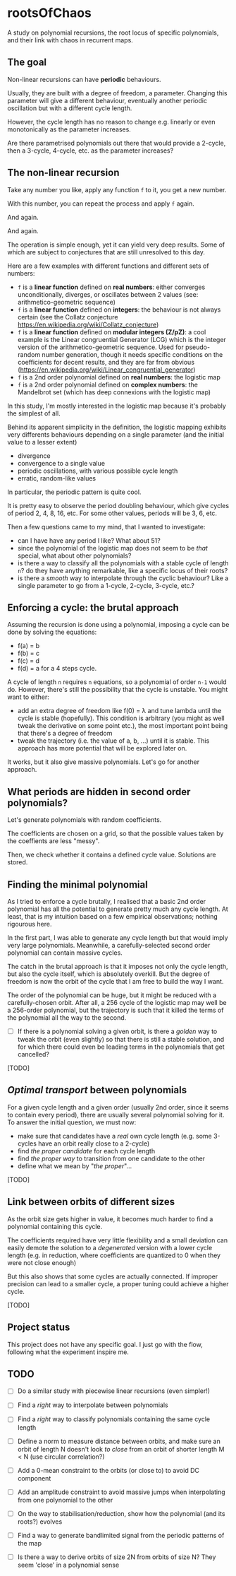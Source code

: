 # rootsOfChaos
A study on polynomial recursions, the root locus of specific polynomials, and their link with chaos in recurrent maps.

## The goal
Non-linear recursions can have **periodic** behaviours. 

Usually, they are built with a degree of freedom, a parameter. Changing this parameter will give a different behaviour, eventually another periodic oscillation but with a different cycle length.

However, the cycle length has no reason to change e.g. linearly or even monotonically as the parameter increases. 

Are there parametrised polynomials out there that would provide a 2-cycle, then a 3-cycle, 4-cycle, etc. as the parameter increases?

## The non-linear recursion
Take any number you like, apply any function `f` to it, you get a new number.

With this number, you can repeat the process and apply `f` again.

And again.

And again.

The operation is simple enough, yet it can yield very deep results. Some of which are subject to conjectures that are still unresolved to this day.

Here are a few examples with different functions and different sets of numbers:
- `f` is a **linear function** defined on **real numbers**: either converges unconditionally, diverges, or oscillates between 2 values (see: arithmetico-geometric sequence)
- `f` is a **linear function** defined on **integers**: the behaviour is not always certain (see the Collatz conjecture https://en.wikipedia.org/wiki/Collatz_conjecture)
- `f` is a **linear function** defined on **modular integers (Z/pZ)**: a cool example is the Linear congruential Generator (LCG) which is the integer version of the arithmetico-geometric sequence. Used for pseudo-random number generation, though it needs specific conditions on the coefficients for decent results, and they are far from obvious (https://en.wikipedia.org/wiki/Linear_congruential_generator)
- `f` is a 2nd order polynomial defined on **real numbers**: the logistic map
- `f` is a 2nd order polynomial defined on **complex numbers**: the Mandelbrot set (which has deep connexions with the logistic map)

In this study, I'm mostly interested in the logistic map because it's probably the simplest of all.

Behind its apparent simplicity in the definition, the logistic mapping exhibits very differents behaviours depending on a single parameter (and the initial value to a lesser extent)
- divergence
- convergence to a single value
- periodic oscillations, with various possible cycle length
- erratic, random-like values

In particular, the periodic pattern is quite cool. 

It is pretty easy to observe the period doubling behaviour, which give cycles of period 2, 4, 8, 16, etc. For some other values, periods will be 3, 6, etc.

Then a few questions came to my mind, that I wanted to investigate:
- can I have have any period I like? What about 51?
- since the polynomial of the logistic map does not seem to be *that* special, what about other polynomials?
- is there a way to classify all the polynomials with a stable cycle of length `n`? do they have anything remarkable, like a specific locus of their roots?
- is there a *smooth* way to interpolate through the cyclic behaviour? Like a single parameter to go from a 1-cycle, 2-cycle, 3-cycle, etc.? 


## Enforcing a cycle: the brutal approach
Assuming the recursion is done using a polynomial, imposing a cycle can be done by solving the equations:
- f(a) = b
- f(b) = c
- f(c) = d
- f(d) = a
for a 4 steps cycle.

A cycle of length `n` requires `n` equations, so a polynomial of order `n-1` would do. However, there's still the possibility that the cycle is unstable. You might want to either:
- add an extra degree of freedom like f(0) = λ and tune lambda until the cycle is stable (hopefully). This condition is arbitrary (you might as well tweak the derivative on some point etc.), the most important point being that there's a degree of freedom
- tweak the trajectory (i.e. the value of a, b, ...) until it is stable. This approach has more potential that will be explored later on.

It works, but it also give massive polynomials. Let's go for another approach.

## What periods are hidden in second order polynomials?
Let's generate polynomials with random coefficients.

The coefficients are chosen on a grid, so that the possible values taken by the coeffients are less "messy". 

Then, we check whether it contains a defined cycle value. Solutions are stored. 


## Finding the minimal polynomial
As I tried to enforce a cycle brutally, I realised that a basic 2nd order polynomial has all the potential to generate pretty much any cycle length. At least, that is my intuition based on a few empirical observations; nothing rigourous here.

In the first part, I was able to generate any cycle length but that would imply very large polynomials. Meanwhile, a carefully-selected second order polynomial can contain massive cycles. 

The catch in the brutal approach is that it imposes not only the cycle length, but also the cycle itself, which is absolutely overkill. But the degree of freedom is now the orbit of the cycle that I am free to build the way I want.

The order of the polynomial can be huge, but it might be reduced with a carefully-chosen orbit. After all, a 256 cycle of the logistic map may well be a 256-order polynomial, but the trajectory is such that it killed the terms of the polynomial all the way to the second.

- [ ] If there is a polynomial solving a given orbit, is there a *golden* way to tweak the orbit (even slightly) so that there is still a stable solution, and for which there could even be leading terms in the polynomials that get cancelled?

[TODO]

## *Optimal transport* between polynomials 
For a given cycle length and a given order (usually 2nd order, since it seems to contain every period), there are usually several polynomial solving for it. To answer the initial question, we must now:
- make sure that candidates have a *real* own cycle length (e.g. some 3-cycles have an orbit really close to a 2-cycle)
- find *the proper candidate* for each cycle length
- find *the proper way* to transition from one candidate to the other
- define what we mean by "*the proper*"...

[TODO]

## Link between orbits of different sizes
As the orbit size gets higher in value, it becomes much harder to find a polynomial containing this cycle. 

The coefficients required have very little flexibility and a small deviation can easily demote the solution to a *degenerated* version with a lower cycle length (e.g. in reduction, where coefficients are quantized to 0 when they were not close enough)

But this also shows that some cycles are actually connected. If improper precision can lead to a smaller cycle, a proper tuning could achieve a higher cycle.


[TODO]
 
## Project status
This project does not have any specific goal. I just go with the flow, following what the experiment inspire me.

## TODO
- [ ] Do a similar study with piecewise linear recursions (even simpler!)
- [ ] Find a *right* way to interpolate between polynomials 
- [ ] Find a *right* way to classify polynomials containing the same cycle length
- [ ] Define a norm to measure distance between orbits, and make sure an orbit of length N doesn't look *to close* from an orbit of shorter length M < N (use circular correlation?)
- [ ] Add a 0-mean constraint to the orbits (or close to) to avoid DC component
- [ ] Add an amplitude constraint to avoid massive jumps when interpolating from one polynomial to the other
- [ ] On the way to stabilisation/reduction, show how the polynomial (and its roots?) evolves
- [ ] Find a way to generate bandlimited signal from the periodic patterns of the map
- [ ] Is there a way to derive orbits of size 2N from orbits of size N? They seem 'close' in a polynomial sense

